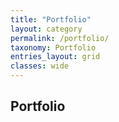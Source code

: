 ```yaml
---
title: "Portfolio"
layout: category
permalink: /portfolio/
taxonomy: Portfolio
entries_layout: grid
classes: wide
---
```


## Portfolio